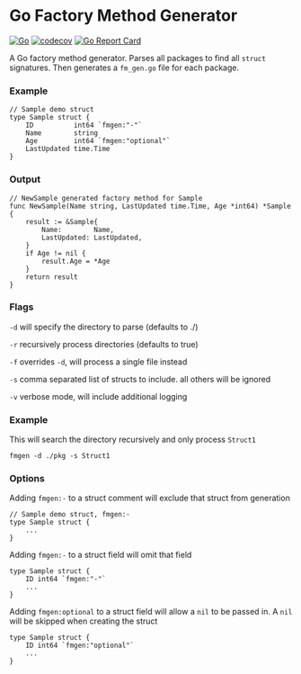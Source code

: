 # Go Factory Method Generator
[![Go](https://github.com/ryan-holcombe/fmgen/actions/workflows/go.yml/badge.svg)](https://github.com/ryan-holcombe/fmgen/actions/workflows/go.yml)
[![codecov](https://codecov.io/gh/ryan-holcombe/fmgen/branch/main/graph/badge.svg?token=083O6ONW1P)](https://codecov.io/gh/ryan-holcombe/fmgen)
[![Go Report Card](https://goreportcard.com/badge/github.com/ryan-holcombe/fmgen)](https://goreportcard.com/report/github.com/ryan-holcombe/fmgen)

A Go factory method generator. Parses all packages to find all `struct` signatures. Then generates a `fm_gen.go` file for each package.

### Example
```
// Sample demo struct
type Sample struct {
    ID          int64 `fmgen:"-"`
    Name        string
    Age         int64 `fmgen:"optional"`
    LastUpdated time.Time
}
```

### Output
```
// NewSample generated factory method for Sample
func NewSample(Name string, LastUpdated time.Time, Age *int64) *Sample {
    result := &Sample{
        Name:        Name,
        LastUpdated: LastUpdated,
    }
    if Age != nil {
        result.Age = *Age
    }
    return result
}
```

### Flags
`-d` will specify the directory to parse (defaults to ./)

`-r` recursively process directories (defaults to true)

`-f` overrides `-d`, will process a single file instead

`-s` comma separated list of structs to include. all others will be ignored

`-v` verbose mode, will include additional logging

### Example
This will search the directory recursively and only process `Struct1`
```
fmgen -d ./pkg -s Struct1
```

### Options
Adding `fmgen:-` to a struct comment will exclude that struct from generation
```
// Sample demo struct, fmgen:-
type Sample struct {
    ...
}
```

Adding `fmgen:-` to a struct field will omit that field
```
type Sample struct {
    ID int64 `fmgen:"-"`
    ...
}
```

Adding `fmgen:optional` to a struct field will allow a `nil` to be passed in. A `nil` will be skipped when creating the struct
```
type Sample struct {
    ID int64 `fmgen:"optional"`
    ...
}
```